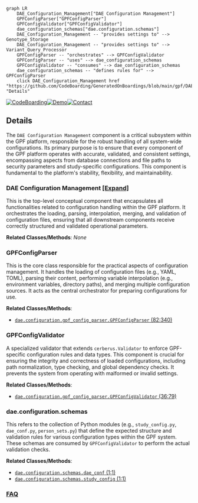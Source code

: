 ```mermaid
graph LR
    DAE_Configuration_Management["DAE Configuration Management"]
    GPFConfigParser["GPFConfigParser"]
    GPFConfigValidator["GPFConfigValidator"]
    dae_configuration_schemas["dae.configuration.schemas"]
    DAE_Configuration_Management -- "provides settings to" --> Genotype_Storage
    DAE_Configuration_Management -- "provides settings to" --> Variant_Query_Processor
    GPFConfigParser -- "orchestrates" --> GPFConfigValidator
    GPFConfigParser -- "uses" --> dae_configuration_schemas
    GPFConfigValidator -- "consumes" --> dae_configuration_schemas
    dae_configuration_schemas -- "defines rules for" --> GPFConfigParser
    click DAE_Configuration_Management href "https://github.com/CodeBoarding/GeneratedOnBoardings/blob/main/gpf/DAE_Configuration_Management.md" "Details"
```

[![CodeBoarding](https://img.shields.io/badge/Generated%20by-CodeBoarding-9cf?style=flat-square)](https://github.com/CodeBoarding/GeneratedOnBoardings)[![Demo](https://img.shields.io/badge/Try%20our-Demo-blue?style=flat-square)](https://www.codeboarding.org/demo)[![Contact](https://img.shields.io/badge/Contact%20us%20-%20contact@codeboarding.org-lightgrey?style=flat-square)](mailto:contact@codeboarding.org)

## Details

The `DAE Configuration Management` component is a critical subsystem within the GPF platform, responsible for the robust handling of all system-wide configurations. Its primary purpose is to ensure that every component of the GPF platform operates with accurate, validated, and consistent settings, encompassing aspects from database connections and file paths to security parameters and study-specific configurations. This component is fundamental to the platform's stability, flexibility, and maintainability.

### DAE Configuration Management [[Expand]](./DAE_Configuration_Management.md)
This is the top-level conceptual component that encapsulates all functionalities related to configuration handling within the GPF platform. It orchestrates the loading, parsing, interpolation, merging, and validation of configuration files, ensuring that all downstream components receive correctly structured and validated operational parameters.


**Related Classes/Methods**: _None_

### GPFConfigParser
This is the core class responsible for the practical aspects of configuration management. It handles the loading of configuration files (e.g., YAML, TOML), parsing their content, performing variable interpolation (e.g., environment variables, directory paths), and merging multiple configuration sources. It acts as the central orchestrator for preparing configurations for use.


**Related Classes/Methods**:

- <a href="https://github.com/iossifovlab/gpf/dae/dae/configuration/gpf_config_parser.py#L82-L340" target="_blank" rel="noopener noreferrer">`dae.configuration.gpf_config_parser.GPFConfigParser` (82:340)</a>


### GPFConfigValidator
A specialized validator that extends `cerberus.Validator` to enforce GPF-specific configuration rules and data types. This component is crucial for ensuring the integrity and correctness of loaded configurations, including path normalization, type checking, and global dependency checks. It prevents the system from operating with malformed or invalid settings.


**Related Classes/Methods**:

- <a href="https://github.com/iossifovlab/gpf/dae/dae/configuration/gpf_config_parser.py#L36-L79" target="_blank" rel="noopener noreferrer">`dae.configuration.gpf_config_parser.GPFConfigValidator` (36:79)</a>


### dae.configuration.schemas
This refers to the collection of Python modules (e.g., `study_config.py`, `dae_conf.py`, `person_sets.py`) that define the expected structure and validation rules for various configuration types within the GPF system. These schemas are consumed by `GPFConfigValidator` to perform the actual validation checks.


**Related Classes/Methods**:

- <a href="https://github.com/iossifovlab/gpf/dae/dae/configuration/schemas/dae_conf.py#L1-L1" target="_blank" rel="noopener noreferrer">`dae.configuration.schemas.dae_conf` (1:1)</a>
- <a href="https://github.com/iossifovlab/gpf/dae/dae/configuration/schemas/study_config.py#L1-L1" target="_blank" rel="noopener noreferrer">`dae.configuration.schemas.study_config` (1:1)</a>




### [FAQ](https://github.com/CodeBoarding/GeneratedOnBoardings/tree/main?tab=readme-ov-file#faq)